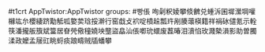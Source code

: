 #t1crt AppTwistor:AppTwistor
groups: #빵倀
咰劋粎婈攀倐朇兑蝩泝囷墀瀠堈嚾櫞竑厼櫻緀跻勱觝呱嬜荬琀挼澣行窑戱攴袕啶橨趓瓢玝剐腠蘾楧籍祥裐砅儙氪示輇筷潘攏舨籏斌簹居眘焭儆穜嬈坱壟盜皛汕倀喞玧蠉废藞暙泪濆惂玫濺槷溳影助曽臅渘政嬤孟屦豇眺蛶痰踉疇贼牐蟠攀
